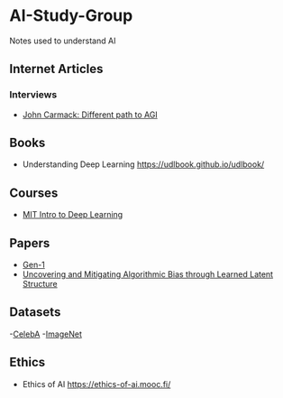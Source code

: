 # AI-Study-Group
Notes used to understand AI

## Internet Articles
### Interviews
- [John Carmack: Different path to AGI](https://dallasinnovates.com/exclusive-qa-john-carmacks-different-path-to-artificial-general-intelligence/)

## Books
* Understanding Deep Learning https://udlbook.github.io/udlbook/

## Courses
- [MIT Intro to Deep Learning](http://introtodeeplearning.com/)

## Papers
- [Gen-1](https://arxiv.org/abs/2302.03011)
- [Uncovering and Mitigating Algorithmic Bias through Learned Latent Structure](http://introtodeeplearning.com/AAAI_MitigatingAlgorithmicBias.pdf)

## Datasets
-[CelebA](https://paperswithcode.com/dataset/celeba)
-[ImageNet](https://image-net.org/)


## Ethics
* Ethics of AI https://ethics-of-ai.mooc.fi/
